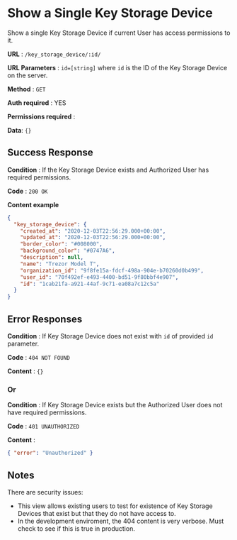 # Show a Single Key Storage Device

Show a single Key Storage Device if current User has access permissions to it.

**URL** : `/key_storage_device/:id/`

**URL Parameters** : `id=[string]` where `id` is the ID of the Key Storage Device on the
server.

**Method** : `GET`

**Auth required** : YES

**Permissions required** :

**Data**: `{}`

## Success Response

**Condition** : If the Key Storage Device exists and Authorized User has required permissions.

**Code** : `200 OK`

**Content example**

```json
{
  "key_storage_device": {
    "created_at": "2020-12-03T22:56:29.000+00:00",
    "updated_at": "2020-12-03T22:56:29.000+00:00",
    "border_color": "#008000",
    "background_color": "#0747A6",
    "description": null,
    "name": "Trezor Model T",
    "organization_id": "9f8fe15a-fdcf-498a-904e-b70260d0b499",
    "user_id": "70f492ef-e493-4400-bd51-9f80bbf4e907",
    "id": "1cab21fa-a921-44af-9c71-ea08a7c12c5a"
  }
}
```

## Error Responses

**Condition** : If Key Storage Device does not exist with `id` of provided `id` parameter.

**Code** : `404 NOT FOUND` 

**Content** : `{}`

### Or

**Condition** : If Key Storage Device exists but the Authorized User does not have required
permissions.

**Code** : `401 UNAUTHORIZED`

**Content** :

```json
{ "error": "Unauthorized" }
```

## Notes

There are security issues:

- This view allows existing users to test for existence of Key Storage Devices that exist
  but that they do not have access to.
- In the development enviroment, the 404 content is very verbose. Must check to see if this is true in production.
